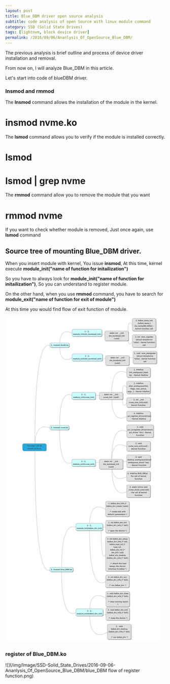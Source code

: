 ```yaml
---
layout: post
title: Blue_DBM driver open source analysis
subtitle: code analysis of open Source with linux module command
category: SSD (Solid State Drives)
tags: [lightnvm, block device driver]
permalink: /2016/09/06/Ananlysis_Of_OpenSource_Blue_DBM/
---
```


The previous analysis is brief outline and process of device driver installation and removal.  

From now on, I will analyze Blue_DBM in this article. 

Let's start into code of blueDBM driver.

### Insmod and rmmod

  The **Insmod** command allows the installation of the module in the kernel. 
  
  # insmod nvme.ko
  
  The **lsmod** command allows you to verify if the module is installed correctly. 
  
  # lsmod
  
  # lsmod \| grep nvme
  
  The **rmmod** command allow you to remove the module that you want 
  
  # rmmod nvme
  
  If you want to check whether module is removed, Just once again, use **lsmod** command
  
  
## Source tree of mounting Blue_DBM driver.

<!--- ef6b86e92aeb0feb87f3800e9547698e5d63ac4a is commit number, that is basic source to understading this source, Blue_DBM driver -->

  When you insert module with kernel, You issue **insmod**, At this time, kernel execute **module_init("name of function for initailization")** 
  
  So you have to always look for **module_init("name of function for initailization")**, So you can understand to register module. 
  
  On the other hand, when you use **rmmod** command, you have to search for **module_exit("name of function for exit of module")**
  
  At this time you would find flow of exit function of module. 
  
<!--  This [URL](https://www.mindmup.com/#m:h1hyunyoung2/hyunyoung2.github.io:master:/img/Image/SSD-Solid_State_Drives/2016-09-06-Ananlysis_Of_OpenSource_Blue_DBM/Flow_of_module_init_and_exit.mup) is arrangement of bdbm_drv about module_init( ) and module_exit( )
-->

  ![](/img/Image/SSD-Solid_State_Drives/2016-09-06-Ananlysis_Of_OpenSource_Blue_DBM/Flow_of_module_init_and_exit.png)
 
### register of Blue_DBM.ko 


<!-- this source base on git commit version number of beebb6152b803f213df6ed80c1c3ff1f72f4125a, be careful. -->

<!--  [URL](https://www.mindmup.com/#m:h1hyunyoung2/hyunyoung2.github.io:master:/img/Image/SSD-Solid_State_Drives/2016-09-06-Ananlysis_Of_OpenSource_Blue_DBM/Register%20of%20Blue_DBM.ko.mup)
-->

  ![](/img/Image/SSD-Solid_State_Drives/2016-09-06-Ananlysis_Of_OpenSource_Blue_DBM/blue_DBM flow of register function.png)
